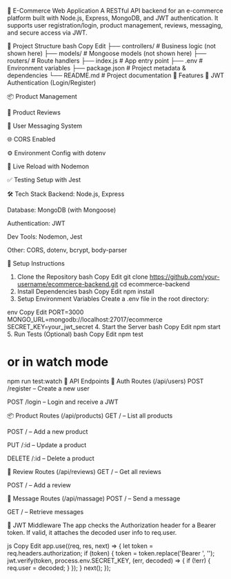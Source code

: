 🛒 E-Commerce Web Application
A RESTful API backend for an e-commerce platform built with Node.js, Express, MongoDB, and JWT authentication. It supports user registration/login, product management, reviews, messaging, and secure access via JWT.

📁 Project Structure
bash
Copy
Edit
├── controllers/         # Business logic (not shown here)
├── models/              # Mongoose models (not shown here)
├── routers/             # Route handlers
├── index.js             # App entry point
├── .env                 # Environment variables
├── package.json         # Project metadata & dependencies
└── README.md            # Project documentation
🚀 Features
🔐 JWT Authentication (Login/Register)

📦 Product Management

📝 Product Reviews

💬 User Messaging System

🌐 CORS Enabled

⚙️ Environment Config with dotenv

🔄 Live Reload with Nodemon

✅ Testing Setup with Jest

🛠️ Tech Stack
Backend: Node.js, Express

Database: MongoDB (with Mongoose)

Authentication: JWT

Dev Tools: Nodemon, Jest

Other: CORS, dotenv, bcrypt, body-parser

🔧 Setup Instructions
1. Clone the Repository
bash
Copy
Edit
git clone https://github.com/your-username/ecommerce-backend.git
cd ecommerce-backend
2. Install Dependencies
bash
Copy
Edit
npm install
3. Setup Environment Variables
Create a .env file in the root directory:

env
Copy
Edit
PORT=3000
MONGO_URL=mongodb://localhost:27017/ecommerce
SECRET_KEY=your_jwt_secret
4. Start the Server
bash
Copy
Edit
npm start
5. Run Tests (Optional)
bash
Copy
Edit
npm test
# or in watch mode
npm run test:watch
🔗 API Endpoints
🔐 Auth Routes (/api/users)
POST /register – Create a new user

POST /login – Login and receive a JWT

📦 Product Routes (/api/products)
GET / – List all products

POST / – Add a new product

PUT /:id – Update a product

DELETE /:id – Delete a product

📝 Review Routes (/api/reviews)
GET / – Get all reviews

POST / – Add a review

💬 Message Routes (/api/massage)
POST / – Send a message

GET / – Retrieve messages

🔐 JWT Middleware
The app checks the Authorization header for a Bearer token. If valid, it attaches the decoded user info to req.user.

js
Copy
Edit
app.use((req, res, next) => {
  let token = req.headers.authorization;
  if (token) {
    token = token.replace('Bearer ', '');
    jwt.verify(token, process.env.SECRET_KEY, (err, decoded) => {
      if (!err) {
        req.user = decoded;
      }
    });
  }
  next();
});
